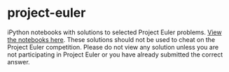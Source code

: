 project-euler
=============

iPython notebooks with solutions to selected Project Euler problems.
[View the notebooks here](nbviewer.ipython.org/github/Radcliffe/project-euler/tree/master/).
These solutions should not be used to cheat on the Project Euler
competition. Please do not view any solution unless you are not
participating in Project Euler or you have already submitted the
correct answer.
